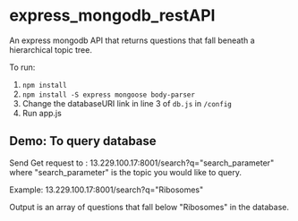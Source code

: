 # express_mongodb_restAPI
An express mongodb API that returns questions that fall beneath a hierarchical topic tree.


To run:
1. `npm install`
2. `npm install -S express mongoose body-parser`
3. Change the databaseURI link in line 3 of `db.js` in `/config`
4. Run app.js


## Demo: To query database
Send Get request to : 13.229.100.17:8001/search?q="search_parameter" where "search_parameter" is the topic you would like to query. 

Example: 13.229.100.17:8001/search?q="Ribosomes"

Output is an array of questions that fall below "Ribosomes" in the database. 

